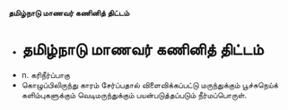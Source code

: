 **தமிழ்நாடு மாணவர் கணினித் திட்டம்**
- # தமிழ்நாடு மாணவர் கணினித் திட்டம்
- n. கரிநீர்ப்பாகு
- கொழுப்பிலிருந்து காரம் சேர்ப்பதால் விளைவிக்கப்பட்டு மருந்துக்கும் பூச்சுநெய்க் களிம்புகளுக்கும் வெடிமருந்துக்கும் பயன்படுத்தப்படும் நீர்மப்பொருள்.

